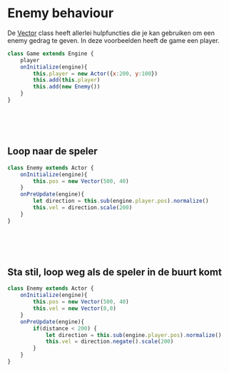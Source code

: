 # Enemy behaviour

De [Vector](./vector.md) class heeft allerlei hulpfuncties die je kan gebruiken om een enemy gedrag te geven. In deze voorbeelden heeft de game een player.

```js
class Game extends Engine {
    player
    onInitialize(engine){
        this.player = new Actor({x:200, y:100})
        this.add(this.player)
        this.add(new Enemy())
    }
}
```

<br><br><br>

## Loop naar de speler

```js
class Enemy extends Actor {
    onInitialize(engine){
        this.pos = new Vector(500, 40)
    }
    onPreUpdate(engine){
        let direction = this.sub(engine.player.pos).normalize()
        this.vel = direction.scale(200)
    }
}
```


<br><br><br>

## Sta stil, loop weg als de speler in de buurt komt

```js
class Enemy extends Actor {
    onInitialize(engine){
        this.pos = new Vector(500, 40)
        this.vel = new Vector(0,0)
    }
    onPreUpdate(engine){
        if(distance < 200) {
            let direction = this.sub(engine.player.pos).normalize()
            this.vel = direction.negate().scale(200)
        }
    }
}
```


